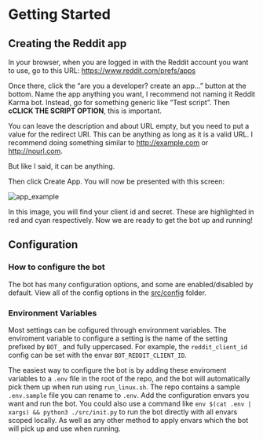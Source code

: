 # Getting Started

## Creating the Reddit app

In your browser, when you are logged in with the Reddit account you want to use, go to this URL: https://www.reddit.com/prefs/apps

Once there, click the “are you a developer? create an app...” button at the bottom. Name the app anything you want, I recommend not naming it Reddit Karma bot. Instead, go for something generic like “Test script”. Then **cCLICK THE SCRIPT OPTION**, this is important.

You can leave the description and about URL empty, but you need to put a value for the redirect URI. This can be anything as long as it is a valid URL. I recommend doing something similar to http://example.com or http://nourl.com. 

But like I said, it can be anything.

Then click Create App.
You will now be presented with this screen:

![app_example](https://user-images.githubusercontent.com/29954899/103455850-f8810880-4cf0-11eb-9002-64c2f1e5a44e.png)

In this image, you will find your client id and secret. These are highlighted in red and cyan respectively. Now we are ready to get the bot up and running!

## Configuration

### How to configure the bot

The bot has many configuration options, and some are enabled/disabled by default. View all of the config options in the [src/config](src/config) folder.

### Environment Variables

Most settings can be cofigured through environment variables. The enviroment variable to configure a setting is the name of the setting prefixed by `BOT_` and fully uppercased. For example, the `reddit_client_id` config can be set with the envar `BOT_REDDIT_CLIENT_ID`.

The easiest way to configure the bot is by adding these enviroment variables to a `.env` file in the root of the repo, and the bot will automatically pick them up when run using `run_linux.sh`. The repo contains a sample `.env.sample` file you can rename to `.env`. Add the configuration envars you want and run the bot. You could also use a command like `env $(cat .env | xargs) && python3 ./src/init.py` to run the bot directly with all envars scoped locally. As well as any other method to apply envars which the bot will pick up and use when running.
